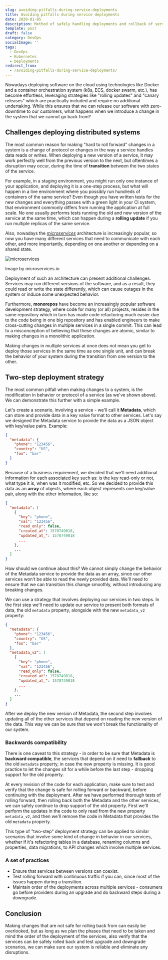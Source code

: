 ```yaml
---
slug: avoiding-pitfalls-during-service-deployments
title: Avoiding pitfalls during service deployments
date: 2020-01-05
description: Method of safely handling deployments and rollback of services.
template: post
draft: false
category: DevOps
socialImage: ''
tags:
  - DevOps
  - Kubernetes
  - Deployments
redirect_from:
  - /avoiding-pitfalls-during-service-deployments/
---
```


Nowadays deploying software on the cloud using technologies like Docker and a container orchestration system (k8s, ECS, docker swarm, etc.), has become effortless, leveraging strategies like "rolling updates" and "canary releases" which are practically included and require no additional undertaking. While this ensures that we can release our software with zero-downtime to our customers, what happens when we introduce a change in the system that we cannot go back from?


## Challenges deploying distributed systems

The most common reason for making "hard to roll forward" changes in a system is a change of protocol or changes in the way a service handles data reads or writes. When deploying a new version of a service, it may work perfectly well from the previous version to the next, but oftentimes a disruption may occur, during the time of **transition** between the two states of the service.

For example, in a staging environment, you might run only one instance of your application, and deploying it is a one-step process, but what will happen in a live environment where you possibly run hundreds of containers of the same service? Even though you have written tests for the new changes and everything passes with a green light in your CI system, that environment commonly differs from running the application at full scale. No one usually performs tests running the old and new version of the service at the same time, which can happen during a **rolling update** if you run multiple replicas of the same service.

Also, nowadays the [*microservices*](https://microservices.io/) architecture is increasingly popular, so now you have many different services that need to communicate with each other, and more importantly, depending on one another or depending on a shared state.

![microservices](https://microservices.io/i/Microservice_Architecture.png)
<figcaption>Image by microservices.io</figcaption>

Deployment of such an architecture can present additional challenges. Services may run different versions of the software, and as a result, they could read or write the state differently, which can cause outages in the system or induce some unexpected behavior.

Furthermore, **monorepos** have become an increasingly popular software development strategy, where code for many (or all) projects, resides in the same repository which in turn has made code refactoring much easier due to the code being in one big repository and has enabled engineers to make cross-cutting changes in multiple services in a single commit. This can lead to a misconception of believing that these changes are atomic, similar to making changes in a monolithic application.

Making changes in multiple services at once does not mean you get to deploy those services in the same time as one single unit, and can break the behavior of your system during the transition from one version to the other. 

## Two-step deployment strategy

The most common pitfall when making changes to a system, is the modification in behavior or protocol of a service (as we've shown above). We can demonstrate this further with a simple example. 

Let's create a scenario, involving a service - we'll call it **Metadata**, which can store and provide data in a key value format to other services. Let's say we designed the Metadata service to provide the data as a JSON object with key/value pairs. Example:

```json
{
  "metadata": {
    "phone": "123456",
    "country": "US",
    "foo": "bar"
  }
} 
```

Because of a business requirement, we decided that we'll need additional information for each associated key such as: is the key read-only or not, what type it is, when was it modified, etc. So we decided to provide this data as an **array** of objects, where each object represents one key/value pair, along with the other information, like so:

```json
{
  "metadata": [
    {
      "key": "phone",
      "val": "123456",
      "read_only": false,
      "created_at": 1578749018,
      "updated_at_": 1578749018
      ...
    },
    ...
  ]
}
```

How should we continue about this? We cannot simply change the behavior of the Metadata service to provide the data as an array, since our other services won't be able to read the newly provided data. We'll need to ensure that we can transition this change smoothly, without introducing any breaking changes.

We can use a strategy that involves deploying our services in two steps. In the first step we'll need to update our service to present both formats of data, the old `metadata` property, alongside with the new `metadata_v2` property:

```json
{
  "metadata": {
    "phone": "123456",
    "country": "US",
    "foo": "bar"
  },
  "metadata_v2": [
    {
      "key": "phone",
      "val": "123456",
      "read_only": false,
      "created_at": 1578749018,
      "updated_at_": 1578749018
      ...
    },
    ...
  ]
} 
```

After we deploy the new version of Metadata, the second step involves updating all of the other services that depend on reading the new version of the data. This way we can be sure that we won't break the functionality of our system.

### Backwards compatibility

There is one caveat to this strategy - in order to be sure that Metadata is **backward compatible**, the services that depend on it need to **fallback** to the old `metadata` property, in case the new property is missing. It is good practice to let the changes sit for a while before the last step - dropping support for the old property.

At every revision of the code for each application, make sure to test and verify that the change is safe for rolling forward or backward, before continuing with the deployment. After we have performed thorough tests of rolling forward, then rolling back both the Metadata and the other services, we can safely continue to drop support of the old property. First we'll perform the updates in the code to only read from the new property `metadata_v2`, and then we'll remove the code in Metadata that provides the old `metadata` property.

This type of "two-step" deployment strategy can be applied to similar scenarios that involve some kind of change in behavior in our services, whether if it's refactoring tables in a database, renaming columns and properties, data migrations, to API changes which involve multiple services.

### A set of practices

- Ensure that services between versions can coexist.
- Test rolling forward with continuous traffic if you can, since most of the issues happen during a transition.
- Maintain order of the deployments across multiple services - consumers go before providers during an upgrade and do backward steps during a downgrade.

## Conclusion

Making changes that are not safe for rolling back from can easily be overlooked, but as long as we plan the phases that need to be taken and mind the order of the deployment of the services, also verify that the services can be safely rolled back and test upgrade and downgrade scenarios, we can make sure our system is reliable and eliminate any disruptions.